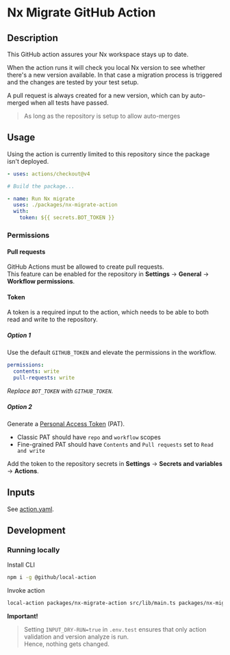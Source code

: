 # Nx Migrate GitHub Action

## Description

This GitHub action assures your Nx workspace stays up to date.

When the action runs it will check you local Nx version to see whether there's a new version available.
In that case a migration process is triggered and the changes are tested by your test setup.

A pull request is always created for a new version, which can by auto-merged when all tests have passed.

> As long as the repository is setup to allow auto-merges

## Usage

Using the action is currently limited to this repository since the package isn't deployed.

```yaml
- uses: actions/checkout@v4

# Build the package...

- name: Run Nx migrate
  uses: ./packages/nx-migrate-action
  with:
    token: ${{ secrets.BOT_TOKEN }}
```

### Permissions

#### Pull requests

GitHub Actions must be allowed to create pull requests.  
This feature can be enabled for the repository in **Settings** -> **General** -> **Workflow permissions**.

#### Token

A token is a required input to the action, which needs to be able to both read and write to the repository.

##### Option 1

Use the default `GITHUB_TOKEN` and elevate the permissions in the workflow.

```yml
permissions:
  contents: write
  pull-requests: write
```

_Replace `BOT_TOKEN` with `GITHUB_TOKEN`._

##### Option 2

Generate a [Personal Access Token](https://docs.github.com/en/authentication/keeping-your-account-and-data-secure/managing-your-personal-access-tokens) (PAT).

- Classic PAT should have `repo` and `workflow` scopes
- Fine-grained PAT should have `Contents` and `Pull requests` set to `Read and write`

Add the token to the repository secrets in **Settings** -> **Secrets and variables** -> **Actions**.

## Inputs

See [action.yaml](action.yml).

## Development

### Running locally

Install CLI

```sh
npm i -g @github/local-action
```

Invoke action

```sh
local-action packages/nx-migrate-action src/lib/main.ts packages/nx-migrate-action/.env.test
```

**Important!**

> Setting `INPUT_DRY-RUN=true` in `.env.test` ensures that only action validation and version analyze is run.  
> Hence, nothing gets changed.
